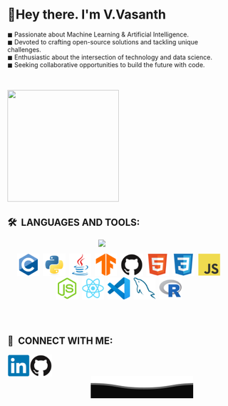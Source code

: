 
# 👋Hey there. I'm V.Vasanth

◼ Passionate about Machine Learning & Artificial Intelligence.<br>
◼ Devoted to crafting open-source solutions and tackling unique challenges.<br>
◼ Enthusiastic about the intersection of technology and data science.<br>
◼ Seeking collaborative opportunities to build the future with code.<br>

<br><br>
<img src="https://media.giphy.com/media/j3OL6mSc2FeV0UHMDg/giphy-downsized-large.gif" width="250" height="250" />
## 🛠 &nbsp;LANGUAGES AND TOOLS:
<img src="https://media.giphy.com/media/fEa9KJiQ45f4LMdq9g/giphy-downsized-large.gif" width="300" img align="right"/>
<br>
<p align="center">
<img src="https://github.com/devicons/devicon/blob/master/icons/c/c-original.svg" alt="C" width="50" height="50"/>&nbsp;
<img src="https://github.com/devicons/devicon/blob/master/icons/python/python-original.svg" alt="Python" width="50" height="50"/>&nbsp;
<img src="https://github.com/devicons/devicon/blob/master/icons/java/java-original.svg" alt="Java" width="50" height="50"/>&nbsp;
<img src="https://github.com/devicons/devicon/blob/master/icons/tensorflow/tensorflow-original.svg" alt="TensorFlow" width="50" height="50"/>&nbsp;
<img src="https://github.com/devicons/devicon/blob/master/icons/github/github-original.svg" alt="Github" width="50" height="50"/>&nbsp;
<img src="https://github.com/devicons/devicon/blob/master/icons/html5/html5-original.svg" alt="HTML5" width="50" height="50"/>&nbsp;
<img src="https://github.com/devicons/devicon/blob/master/icons/css3/css3-original.svg" alt="CSS3" width="50" height="50"/>&nbsp;
<img src="https://github.com/devicons/devicon/blob/master/icons/javascript/javascript-original.svg" alt="JavaScript" width="50" height="50"/>&nbsp;
<img src="https://github.com/devicons/devicon/blob/master/icons/nodejs/nodejs-original.svg" alt="Node.js" width="50" height="50"/>&nbsp;
<img src="https://github.com/devicons/devicon/blob/master/icons/react/react-original.svg" alt="React" width="50" height="50"/>&nbsp;
<img src="https://github.com/devicons/devicon/blob/master/icons/vscode/vscode-original.svg" alt="VSCode" width="50" height="50"/>&nbsp;
<img src="https://github.com/devicons/devicon/blob/master/icons/mysql/mysql-original.svg" alt="MySQL" width="50" height="50"/>&nbsp;
<img src="https://github.com/devicons/devicon/blob/master/icons/r/r-original.svg" alt="R" width="50" height="50"/>&nbsp;
</p>
<br><br>




## 🤝 &nbsp;CONNECT WITH ME:
<a href='https://www.linkedin.com/in/vasanthv7/'><img align='left' alt="LinkedIn" src="https://github.com/devicons/devicon/blob/master/icons/linkedin/linkedin-original.svg" height='50px'/>
<a href='https://github.com/v-vasanth'><img align='left' alt="Github" src="https://github.com/devicons/devicon/blob/master/icons/github/github-original.svg" height='50px'/>

<br><br>
  
<p align="center">
        <img src="https://github.com/v-vasanth/items/blob/main/Bottom.svg"/>
</p>
